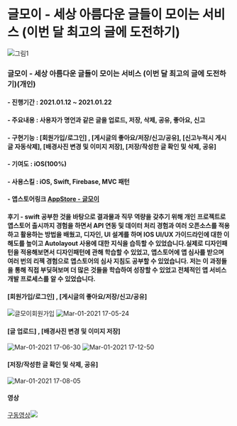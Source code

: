 # 글모이 - 세상 아름다운 글들이 모이는 서비스 (이번 달 최고의 글에 도전하기)
![그림1](https://user-images.githubusercontent.com/55137069/105467128-98bac380-5cd8-11eb-9eb9-49150b2272f1.png)


### 글모이 - 세상 아름다운 글들이 모이는 서비스 (이번 달 최고의 글에 도전하기)(개인)
#### - 진행기간 : 2021.01.12 ~ 2021.01.22
#### - 주요내용 : 사용자가 명언과 같은 글을 업로드, 저장, 삭제, 공유, 좋아요, 신고
#### - 구현기능 : [회원가입/로그인] , [게시글의 좋아요/저장/신고/공유], [신고누적시 게시글 자동삭제], [배경사진 변경 및 이미지 저장], [저장/작성한 글 확인 및 삭제, 공유]
#### - 기여도 : iOS(100%)
#### - 사용스킬 : iOS, Swift, Firebase, MVC 패턴
#### - 앱스토어링크 [AppStore - 글모이](https://apps.apple.com/kr/app/%EA%B8%80%EB%AA%A8%EC%9D%B4/id1550222956)

#### 후기 - swift 공부한 것을 바탕으로 결과물과 직무 역량을 갖추기 위해 개인 프로젝트로 앱스토어 출시까지 경험을 하면서 API 연동 및 데이터 처리 경험과 여러 오픈소스를 적용하고 활용하는 방법을 배웠고, 디자인, UI 설계를 하며 IOS UI/UX 가이드라인에 대한 이해도를 높이고 Autolayout 사용에 대한 지식을 습득할 수 있었습니다.실제로 디자인패턴을 적용해보면서 디자인패턴에 관해 학습할 수 있었고, 앱스토어에 앱 심사를 받으며 여러 번의 리젝 경험으로 앱스토어의 심사 지침도 공부할 수 있었습니다. 저는 이 과정들을 통해 직접 부딪혀보며 더 많은 것들을 학습하여 성장할 수 있었고 전체적인 앱 서비스 개발 프로세스를 알 수 있었습니다.


#### [회원가입/로그인] , [게시글의 좋아요/저장/신고/공유]
![글모이회원가입](https://user-images.githubusercontent.com/55137069/109469065-df0dfa00-7ab0-11eb-917c-f5352550a1f9.gif) ![Mar-01-2021 17-05-24](https://user-images.githubusercontent.com/55137069/109469068-e0d7bd80-7ab0-11eb-9b7b-d1c43522adda.gif)

#### [글 업로드] , [배경사진 변경 및 이미지 저장]
![Mar-01-2021 17-06-30](https://user-images.githubusercontent.com/55137069/109469216-167ca680-7ab1-11eb-8a82-871517dffefd.gif) ![Mar-01-2021 17-12-50](https://user-images.githubusercontent.com/55137069/109469473-69eef480-7ab1-11eb-800a-a59c21e1f72e.gif)

#### [저장/작성한 글 확인 및 삭제, 공유]
![Mar-01-2021 17-08-05](https://user-images.githubusercontent.com/55137069/109469397-4f1c8000-7ab1-11eb-9cad-96cf79bb7f6a.gif)

#### 영상
[구동영상![](http://img.youtube.com/vi/eK9fz93OS-g/0.jpg)](http://www.youtube.com/watch?v=eK9fz93OS-g "글모이")
